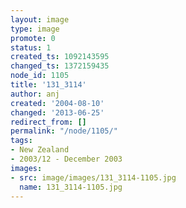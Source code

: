 ```yaml
---
layout: image
type: image
promote: 0
status: 1
created_ts: 1092143595
changed_ts: 1372159435
node_id: 1105
title: '131_3114'
author: anj
created: '2004-08-10'
changed: '2013-06-25'
redirect_from: []
permalink: "/node/1105/"
tags:
- New Zealand
- 2003/12 - December 2003
images:
- src: image/images/131_3114-1105.jpg
  name: 131_3114-1105.jpg
---
```


